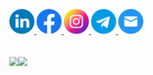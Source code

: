 <a href="https://www.linkedin.com/in/ivan-danyliuk/">
  <img width="45px" src="linkedin.png" />
</a>
<a href="https://www.facebook.com/ivan.a.danyliuk">
  <img width="45px" src="facebook.png" />
</a>
<a href="https://www.instagram.com/daniliuk.ivan">
  <img width="45px" src="instagram.png" />
</a>
<a href="#">
  <img width="45px" src="telegram.png" />
</a>
<a href="mailto:ivandaniliuk@gmail.com">
  <img width="45px" src="mail.png" />
</a>

# 

<img align="left" height="180px" src="https://github-readme-stats-sigma-five.vercel.app/api?username=IvanDanyliuk" />
<img align="left" height="180px" src="https://github-readme-stats-sigma-five.vercel.app/api/top-langs/?username=IvanDanyliuk&layout=compact" />
